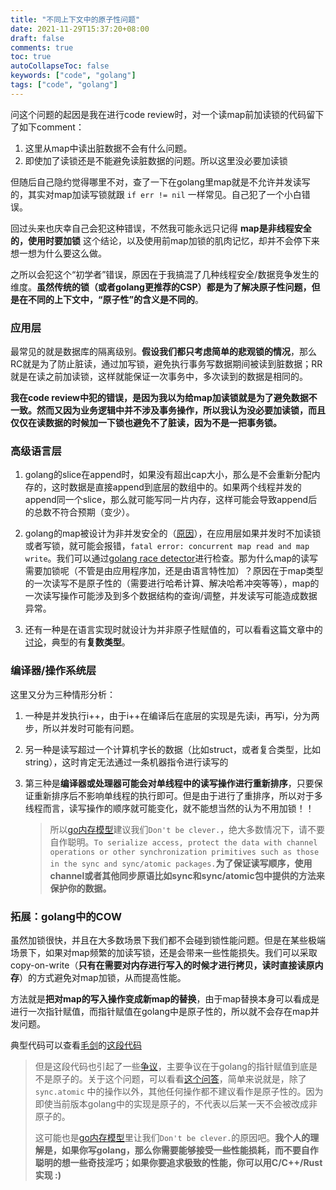 ```yaml
---
title: "不同上下文中的原子性问题"
date: 2021-11-29T15:37:20+08:00
draft: false
comments: true
toc: true
autoCollapseToc: false
keywords: ["code", "golang"]
tags: ["code", "golang"]
---
```


问这个问题的起因是我在进行code review时，对一个读map前加读锁的代码留下了如下comment：

1. 这里从map中读出脏数据不会有什么问题。
2. 即使加了读锁还是不能避免读脏数据的问题。所以这里没必要加读锁

但随后自己隐约觉得哪里不对，查了一下在golang里map就是不允许并发读写的，其实对map加读写锁就跟 `if err != nil` 一样常见。自己犯了一个小白错误。

回过头来也庆幸自己会犯这种错误，不然我可能永远只记得 **map是非线程安全的，使用时要加锁** 这个结论，以及使用前map加锁的肌肉记忆，却并不会停下来想一想为什么要这么做。

之所以会犯这个“初学者”错误，原因在于我搞混了几种线程安全/数据竞争发生的维度。**虽然传统的锁（或者golang更推荐的CSP）都是为了解决原子性问题，但是在不同的上下文中，“原子性”的含义是不同的**。

### 应用层

最常见的就是数据库的隔离级别。**假设我们都只考虑简单的悲观锁的情况**，那么RC就是为了防止脏读，通过加写锁，避免执行事务写数据期间被读到脏数据；RR就是在读之前加读锁，这样就能保证一次事务中，多次读到的数据是相同的。

**我在code review中犯的错误，是因为我以为给map加读锁就是为了避免数据不一致。然而又因为业务逻辑中并不涉及事务操作，所以我认为没必要加读锁，而且仅仅在读数据的时候加一下锁也避免不了脏读，因为不是一把事务锁。**

### 高级语言层

1. golang的slice在append时，如果没有超出cap大小，那么是不会重新分配内存的，这时数据是直接append到底层的数组中的。如果两个线程并发的append同一个slice，那么就可能写同一片内存，这样可能会导致append后的总数不符合预期（变少）。

2. golang的map被设计为非并发安全的（[原因](https://go.dev/doc/faq#atomic_maps)），在应用层如果并发时不加读锁或者写锁，就可能会报错，`fatal error: concurrent map read and map write`。我们可以通过[golang race detector](https://go.dev/doc/articles/race_detector)进行检查。那为什么map的读写需要加锁呢（不管是由应用程序加，还是由语言特性加）？原因在于map类型的一次读写不是原子性的（需要进行哈希计算、解决哈希冲突等等），map的一次读写操作可能涉及到多个数据结构的查询/调整，并发读写可能造成数据异常。

3. 还有一种是在语言实现时就设计为并非原子性赋值的，可以看看这篇文章中的[讨论](https://cloud.tencent.com/developer/article/1810536)，典型的有**复数类型**。

### 编译器/操作系统层

这里又分为三种情形分析：

1. 一种是并发执行i++，由于i++在编译后在底层的实现是先读i，再写i，分为两步，所以并发时可能有问题。

2. 另一种是读写超过一个计算机字长的数据（比如struct，或者复合类型，比如string），这时肯定无法通过一条机器指令进行读写的

3. 第三种是**编译器或处理器可能会对单线程中的读写操作进行重新排序**，只要保证重新排序后不影响单线程的执行即可。但是由于进行了重排序，所以对于多线程而言，读写操作的顺序就可能变化，就不能想当然的认为不用加锁！！
   > 所以[go内存模型](https://go.dev/ref/mem)建议我们`Don't be clever.`，绝大多数情况下，请不要自作聪明。`To serialize access, protect the data with channel operations or other synchronization primitives such as those in the sync and sync/atomic packages.`**为了保证读写顺序，使用channel或者其他同步原语比如sync和sync/atomic包中提供的方法来保护你的数据。**

### 拓展：golang中的COW

虽然加锁很快，并且在大多数场景下我们都不会碰到锁性能问题。但是在某些极端场景下，如果对map频繁的加读写锁，还是会带来一些性能损失。我们可以采取copy-on-write（**只有在需要对内存进行写入的时候才进行拷贝，读时直接读原内存**）的方式避免对map加锁，从而提高性能。

方法就是**把对map的写入操作变成新map的替换**，由于map替换本身可以看成是进行一次指针赋值，而指针赋值在golang中是原子性的，所以就不会存在map并发问题。

典型代码可以查看[毛剑](https://github.com/Terry-Mao)的[这段代码](https://github.com/Terry-Mao/gopush-cluster/blob/master/rpc/rand_lb.go#L221-L232)

> 但是这段代码也引起了一些[争议](https://github.com/Terry-Mao/gopush-cluster/issues/44)，主要争议在于golang的指针赋值到底是不是原子的。关于这个问题，可以看看[这个问答](https://stackoverflow.com/questions/21447463/is-assigning-a-pointer-atomic-in-go)，简单来说就是，除了 `sync.atomic` 中的操作以外，其他任何操作都不建议看作是原子性的。因为即使当前版本golang中的实现是原子的，不代表以后某一天不会被改成非原子的。
>
> 这可能也是[go内存模型](https://go.dev/ref/mem)里让我们`Don't be clever.`的原因吧。**我个人的理解是，如果你写golang，那么你需要能够接受一些性能损耗，而不要自作聪明的想一些奇技淫巧；如果你要追求极致的性能，你可以用C/C++/Rust实现 :)**

